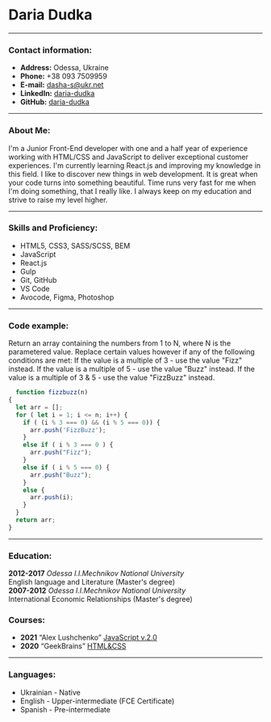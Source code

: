 # Daria Dudka

---

### Contact information:

* **Address:** Odessa, Ukraine
* **Phone:** +38 093 7509959
* **E-mail:** [dasha-s@ukr.net](dasha-s@ukr.net)
* **LinkedIn:** [daria-dudka](https://www.linkedin.com/in/daria-dudka/)
* **GitHub:** [daria-dudka](https://github.com/daria-dudka)

---

### About Me:

I'm a Junior Front-End developer with one and a half year of experience working with HTML/CSS and JavaScript to deliver exceptional customer experiences. I'm currently learning React.js and improving my knowledge in this field. I like to discover new things in web development. It is great when your code turns into something beautiful. Time runs very fast for me when I'm doing something, that I really like. I always keep on my education and strive to raise my level higher.

---

### Skills and Proficiency:

- HTML5, CSS3, SASS/SCSS, BEM
- JavaScript
- React.js
- Gulp
- Git, GitHub
- VS Code
- Avocode, Figma, Photoshop

---

### Code example:

Return an array containing the numbers from 1 to N, where N is the parametered value. Replace certain values however if any of the following conditions are met: If the value is a multiple of 3 - use the value "Fizz" instead. If the value is a multiple of 5 - use the value "Buzz" instead. If the value is a multiple of 3 & 5 - use the value "FizzBuzz" instead.

```javascript
  function fizzbuzz(n)
{
  let arr = [];
  for ( let i = 1; i <= n; i++) {
    if ( (i % 3 === 0) && (i % 5 === 0)) {
      arr.push('FizzBuzz');
    }
    else if ( i % 3 === 0 ) {
      arr.push("Fizz");
    }
    else if ( i % 5 === 0) {
      arr.push("Buzz");
    }
    else {
      arr.push(i);
    }
  }
  return arr;
}
```
---

### Education:
**2012-2017** *Odessa I.I.Mechnikov National University*<br>
English language and Literature (Master's degree)<br>
**2007-2012** *Odessa I.I.Mechnikov National University*<br>
International Economic Relationships (Master's degree)<br>


### Courses:
- **2021** “Alex Lushchenko” [JavaScript v.2.0](https://itgid.info/certificate/view?Certificate%5Buid%5D=7pxqgszvkh)<br>
- **2020** “GeekBrains” [HTML&CSS](https://gb.ru/certificates/820212.en)<br>


---

### Languages:

- Ukrainian \- Native<br>
- English \- Upper-intermediate (FCE Certificate)<br>
- Spanish \- Pre-intermediate<br>
